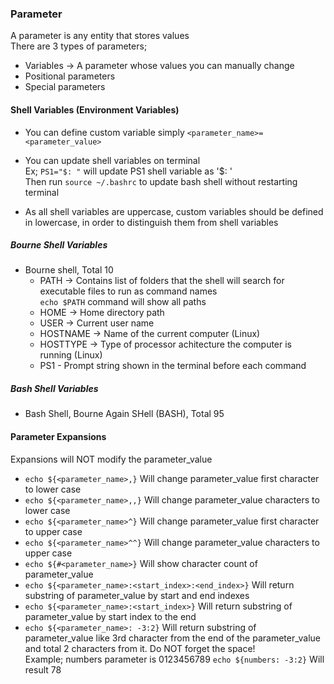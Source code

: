 ### Parameter

A parameter is any entity that stores values <br>
There are 3 types of parameters; <br>

- Variables -> A parameter whose values you can manually change
- Positional parameters
- Special parameters

#### Shell Variables (Environment Variables)

- You can define custom variable simply ```<parameter_name>=<parameter_value>```
- You can update shell variables on terminal <br>
Ex; ```PS1="$: "``` will update PS1 shell variable as '$: ' <br>
Then run ```source ~/.bashrc``` to update bash shell without restarting terminal

- As all shell variables are uppercase, custom variables should be defined in lowercase, in order to distinguish them from shell variables

##### Bourne Shell Variables
- Bourne shell, Total 10
  - PATH -> Contains list of folders that the shell will search for executable files to run as command names <br>
  ```echo $PATH``` command will show all paths
  - HOME -> Home directory path
  - USER -> Current user name
  - HOSTNAME -> Name of the current computer (Linux)
  - HOSTTYPE -> Type of processor achitecture the computer is running (Linux)
  - PS1 - Prompt string shown in the terminal before each command

##### Bash Shell Variables 
- Bash Shell, Bourne Again SHell (BASH), Total 95

#### Parameter Expansions

Expansions will NOT modify the parameter_value

- ```echo ${<parameter_name>,}``` Will change parameter_value first character to lower case
- ```echo ${<parameter_name>,,}``` Will change parameter_value characters to lower case
- ```echo ${<parameter_name>^}``` Will change parameter_value first character to upper case
- ```echo ${<parameter_name>^^}``` Will change parameter_value characters to upper case
- ```echo ${#<parameter_name>}``` Will show character count of parameter_value
- ```echo ${<parameter_name>:<start_index>:<end_index>}``` Will return substring of parameter_value by start and end indexes
- ```echo ${<parameter_name>:<start_index>}``` Will return substring of parameter_value by start index to the end
- ```echo ${<parameter_name>: -3:2}``` Will return substring of parameter_value like 3rd character from the end of the parameter_value and total 2 characters from it. Do NOT forget the space! <br>
Example; numbers parameter is 0123456789 ```echo ${numbers: -3:2}``` Will result 78